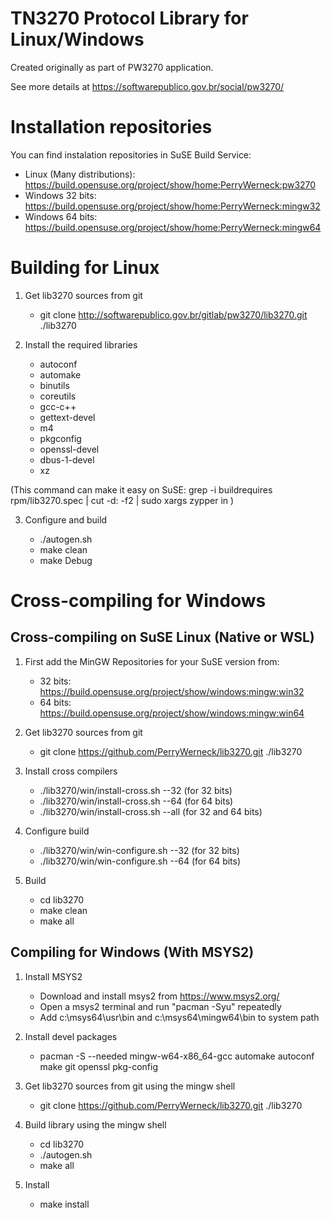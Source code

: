 TN3270 Protocol Library for Linux/Windows
=========================================

Created originally as part of PW3270 application.

See more details at https://softwarepublico.gov.br/social/pw3270/

Installation repositories
=========================

 You can find instalation repositories in SuSE Build Service:

 * Linux (Many distributions): https://build.opensuse.org/project/show/home:PerryWerneck:pw3270
 * Windows 32 bits: https://build.opensuse.org/project/show/home:PerryWerneck:mingw32
 * Windows 64 bits: https://build.opensuse.org/project/show/home:PerryWerneck:mingw64

Building for Linux
==================

1. Get lib3270 sources from git

	* git clone http://softwarepublico.gov.br/gitlab/pw3270/lib3270.git ./lib3270

2. Install the required libraries

	* autoconf
	* automake
	* binutils
	* coreutils
	* gcc-c++
	* gettext-devel
	* m4
	* pkgconfig
	* openssl-devel
	* dbus-1-devel
	* xz

(This command can make it easy on SuSE: grep -i buildrequires rpm/lib3270.spec | cut -d: -f2 | sudo xargs zypper in )

3. Configure and build

	* ./autogen.sh
	* make clean
	* make Debug


Cross-compiling for Windows
===========================

Cross-compiling on SuSE Linux (Native or WSL)
---------------------------------------------

1. First add the MinGW Repositories for your SuSE version from:

	* 32 bits: https://build.opensuse.org/project/show/windows:mingw:win32
	* 64 bits: https://build.opensuse.org/project/show/windows:mingw:win64

2. Get lib3270 sources from git

	* git clone https://github.com/PerryWerneck/lib3270.git ./lib3270

3. Install cross compilers

	* ./lib3270/win/install-cross.sh --32 (for 32 bits)
	* ./lib3270/win/install-cross.sh --64 (for 64 bits)
	* ./lib3270/win/install-cross.sh --all (for 32 and 64 bits)

3. Configure build

	* ./lib3270/win/win-configure.sh --32 (for 32 bits)
	* ./lib3270/win/win-configure.sh --64 (for 64 bits)

4. Build

	* cd lib3270
	* make clean
	* make all

Compiling for Windows (With MSYS2)
----------------------------------

1. Install MSYS2 

	* Download and install msys2 from https://www.msys2.org/
	* Open a msys2 terminal and run "pacman -Syu" repeatedly
	* Add c:\msys64\usr\bin and c:\msys64\mingw64\bin to system path

2. Install devel packages

	* pacman -S --needed mingw-w64-x86_64-gcc automake autoconf make git openssl pkg-config

3. Get lib3270 sources from git using the mingw shell

	* git clone https://github.com/PerryWerneck/lib3270.git ./lib3270

4. Build library using the mingw shell

	* cd lib3270
	* ./autogen.sh
	* make all

5. Install

	* make install


